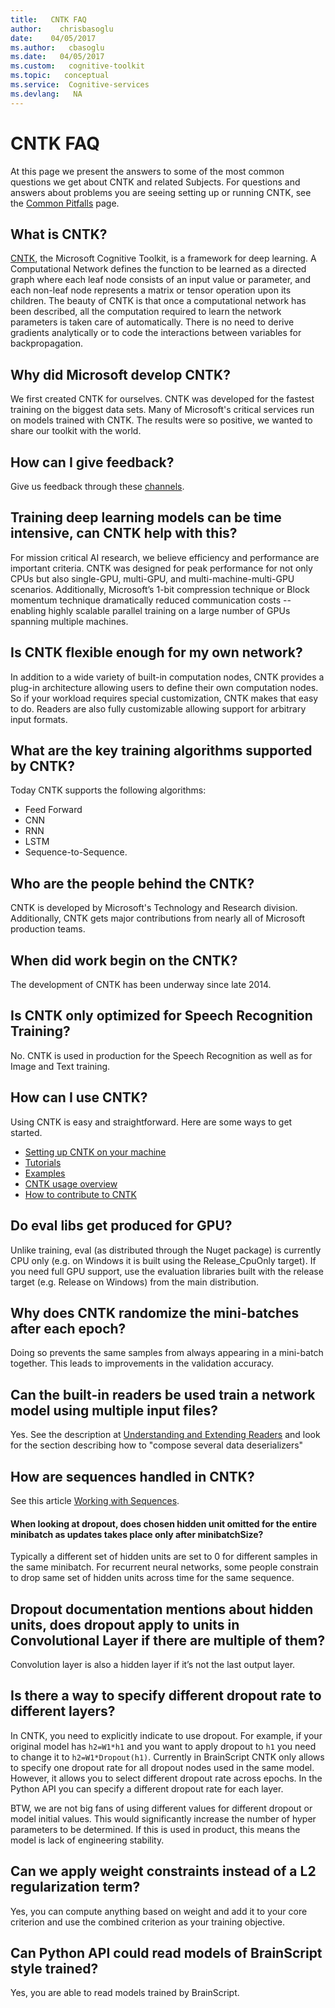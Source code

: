 ```yaml
---
title:   CNTK FAQ
author:    chrisbasoglu
date:    04/05/2017
ms.author:   cbasoglu
ms.date:   04/05/2017
ms.custom:   cognitive-toolkit
ms.topic:   conceptual
ms.service:  Cognitive-services
ms.devlang:   NA
---
```


# CNTK FAQ

At this page we present the answers to some of the most common questions we get about CNTK and related Subjects.  For questions and answers about problems you are seeing setting up or running CNTK, see the [Common Pitfalls](./CNTK-Pitfalls.md) page.

## What is CNTK?
[CNTK](http://cntk.ai), the Microsoft Cognitive Toolkit, is a framework for deep learning. A Computational Network defines the function to be learned as a directed graph where each leaf node consists of an input value or parameter, and each non-leaf node represents a matrix or tensor operation upon its children. The beauty of CNTK is that once a computational network has been described, all the computation required to learn the network parameters is taken care of automatically. There is no need to derive gradients analytically or to code the interactions between variables for backpropagation.

## Why did Microsoft develop CNTK?
We first created CNTK for ourselves.  CNTK was developed for the fastest training on the biggest data sets.  Many of Microsoft's critical services run on models trained with CNTK. The results were so positive, we wanted to share our toolkit with the world.

## How can I give feedback?
Give us feedback through these [channels](./Feedback-Channels.md).

## Training deep learning models can be time intensive, can CNTK help with this?
For mission critical AI research, we believe efficiency and performance are important criteria. CNTK was designed for peak performance for not only CPUs but also single-GPU, multi-GPU, and multi-machine-multi-GPU scenarios. Additionally, Microsoft’s 1-bit compression technique or Block momentum technique dramatically reduced communication costs -- enabling highly scalable parallel training on a large number of GPUs spanning multiple machines.

## Is CNTK flexible enough for my own network?
In addition to a wide variety of built-in computation nodes, CNTK provides a plug-in architecture allowing users to define their own computation nodes. So if your workload requires special customization, CNTK makes that easy to do. Readers are also fully customizable allowing support for arbitrary input formats.

## What are the key training algorithms supported by CNTK?
Today CNTK supports the following algorithms:
* Feed Forward
* CNN
* RNN
* LSTM
* Sequence-to-Sequence.

## Who are the people behind the CNTK?
CNTK is developed by Microsoft's Technology and Research division.  Additionally, CNTK gets major contributions from nearly all of Microsoft production teams.

## When did work begin on the CNTK?
The development of CNTK has been underway since late 2014.

## Is CNTK only optimized for Speech Recognition Training?
No. CNTK is used in production for the Speech Recognition as well as for Image and Text training.

## How can I use CNTK?
Using CNTK is easy and straightforward.  Here are some ways to get started.
* [Setting up CNTK on your machine](./Setup-CNTK-on-your-machine.md)
* [Tutorials](./Tutorials.md)
* [Examples](./Examples.md)
* [CNTK usage overview](./CNTK-usage-overview.md)
* [How to contribute to CNTK](./Contributing-to-CNTK.md)

## Do eval libs get produced for GPU?
Unlike training, eval (as distributed through the Nuget package) is currently CPU only (e.g. on Windows it is built using the Release_CpuOnly target). If you need full GPU support, use the evaluation libraries built with the release target (e.g. Release on Windows) from the main distribution.

## Why does CNTK randomize the mini-batches after each epoch?
Doing so prevents the same samples from always appearing in a mini-batch together. This leads to improvements in the validation accuracy.

## Can the built-in readers be used train a network model using multiple input files?
Yes.  See the description at [Understanding and Extending Readers](./BrainScript-and-Python---Understanding-and-Extending-Readers.md) and look for the section describing how to "compose several data deserializers" 

## How are sequences handled in CNTK?
See this article [Working with Sequences](https://github.com/Microsoft/CNTK/blob/master/bindings/python/doc/sequence.rst).

#### When looking at dropout, does chosen hidden unit omitted for the entire minibatch as updates takes place only after minibatchSize?
Typically a different set of hidden units are set to 0 for different samples in the same minibatch. For recurrent neural networks, some people constrain to drop same set of hidden units across time for the same sequence.

## Dropout documentation mentions about hidden units, does dropout apply to units in Convolutional Layer if there are multiple of them?
Convolution layer is also a hidden layer if it’s not the last output layer.

## Is there a way to specify different dropout rate to different layers?
In CNTK, you need to explicitly indicate to use dropout. For example, if your original model has `h2=W1*h1` and you want to apply dropout to `h1` you need to change it to `h2=W1*Dropout(h1)`. Currently in BrainScript CNTK only allows to specify one dropout rate for all dropout nodes used in the same model. However, it allows you to select different dropout rate across epochs. In the Python API you can specify a different dropout rate for each layer.

BTW, we are not big fans of using different values for different dropout or model initial values. This would significantly increase the number of hyper parameters to be determined. If this is used in product, this means the model is lack of engineering stability.

## Can we apply weight constraints instead of a L2 regularization term?
Yes, you can compute anything based on weight and add it to your core criterion and use the combined criterion as your training objective.

## Can Python API could read models of BrainScript style trained?
Yes, you are able to read models trained by BrainScript.
